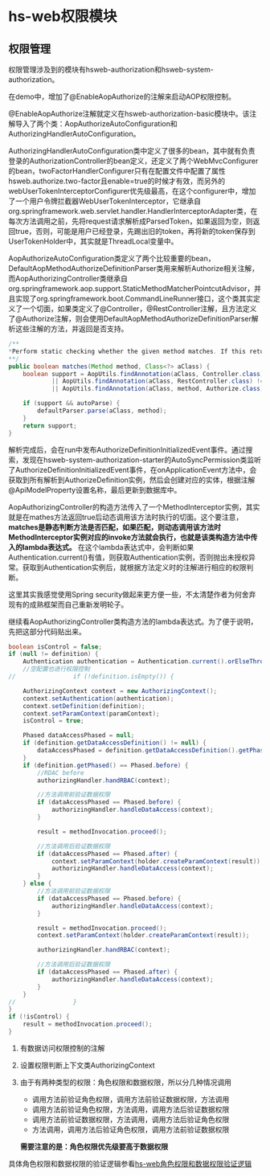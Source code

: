 # hs-web权限模块

## 权限管理

权限管理涉及到的模块有hsweb-authorization和hsweb-system-authorization。

在demo中，增加了@EnableAopAuthorize的注解来启动AOP权限控制。

@EnableAopAuthorize注解就定义在hsweb-authorization-basic模块中。该注解导入了两个类：AopAuthorizeAutoConfiguration和AuthorizingHandlerAutoConfiguration。

AuthorizingHandlerAutoConfiguration类中定义了很多的bean，其中就有负责登录的AuthorizationController的bean定义，还定义了两个WebMvcConfigurer的bean，twoFactorHandlerConfigurer只有在配置文件中配置了属性hsweb.authorize.two-factor且enable=true的时候才有效，而另外的webUserTokenInterceptorConfigurer优先级最高，在这个configurer中，增加了一个用户令牌拦截器WebUserTokenInterceptor，它继承自org.springframework.web.servlet.handler.HandlerInterceptorAdapter类，在每次方法调用之前，先将request请求解析成ParsedToken，如果返回为空，则返回true，否则，可能是用户已经登录，先踢出旧的token，再将新的token保存到UserTokenHolder中，其实就是ThreadLocal变量中。

AopAuthorizeAutoConfiguration类定义了两个比较重要的bean，DefaultAopMethodAuthorizeDefinitionParser类用来解析Authorize相关注解，而AopAuthorizingController类继承自org.springframework.aop.support.StaticMethodMatcherPointcutAdvisor，并且实现了org.springframework.boot.CommandLineRunner接口，这个类其实定义了一个切面，如果类定义了@Controller，@RestController注解，且方法定义了@Authorize注解，则会使用DefaultAopMethodAuthorizeDefinitionParser解析这些注解的方法，并返回是否支持。

```java
/**
*Perform static checking whether the given method matches. If this returns false or if the isRuntime() method returns false, no runtime check (i.e. no. matches(java.lang.reflect.Method, Class, Object []) call) will be made.
**/
public boolean matches(Method method, Class<?> aClass) {
    boolean support = AopUtils.findAnnotation(aClass, Controller.class) != null
            || AopUtils.findAnnotation(aClass, RestController.class) != null
            || AopUtils.findAnnotation(aClass, method, Authorize.class) != null;

    if (support && autoParse) {
        defaultParser.parse(aClass, method);
    }
    return support;
}
```
解析完成后，会在run中发布AuthorizeDefinitionInitializedEvent事件。通过搜索，发现在hsweb-system-authorization-starter的AutoSyncPermission类监听了AuthorizeDefinitionInitializedEvent事件，在onApplicationEvent方法中，会获取到所有解析到AuthorizeDefinition实例，然后会创建对应的实体，根据注解@ApiModelProperty设置名称，最后更新到数据库中。

AopAuthorizingController的构造方法传入了一个MethodInterceptor实例，其实就是在mathes方法返回true后动态调用该方法时执行的切面。这个要注意，**matches是静态判断方法是否匹配，如果匹配，则动态调用该方法时MethodInterceptor实例对应的invoke方法就会执行，也就是该类构造方法中传入的lambda表达式。** 在这个lambda表达式中，会判断如果Authentication.current()有值，则获取Authentication实例，否则抛出未授权异常。获取到Authentication实例后，就根据方法定义时的注解进行相应的权限判断。

这里其实我感觉使用Spring security做起来更方便一些，不太清楚作者为何舍弃现有的成熟框架而自己重新发明轮子。

继续看AopAuthorizingController类构造方法的lambda表达式。为了便于说明，先把这部分代码贴出来。

```java
boolean isControl = false;
if (null != definition) {
    Authentication authentication = Authentication.current().orElseThrow(UnAuthorizedException::new);
    //空配置也进行权限控制
//                if (!definition.isEmpty()) {

    AuthorizingContext context = new AuthorizingContext();
    context.setAuthentication(authentication);
    context.setDefinition(definition);
    context.setParamContext(paramContext);
    isControl = true;

    Phased dataAccessPhased = null;
    if (definition.getDataAccessDefinition() != null) {
        dataAccessPhased = definition.getDataAccessDefinition().getPhased();
    }
    if (definition.getPhased() == Phased.before) {
        //RDAC before
        authorizingHandler.handRBAC(context);

        //方法调用前验证数据权限
        if (dataAccessPhased == Phased.before) {
            authorizingHandler.handleDataAccess(context);
        }

        result = methodInvocation.proceed();

        //方法调用后验证数据权限
        if (dataAccessPhased == Phased.after) {
            context.setParamContext(holder.createParamContext(result));
            authorizingHandler.handleDataAccess(context);
        }
    } else {
        //方法调用前验证数据权限
        if (dataAccessPhased == Phased.before) {
            authorizingHandler.handleDataAccess(context);
        }

        result = methodInvocation.proceed();
        context.setParamContext(holder.createParamContext(result));

        authorizingHandler.handRBAC(context);

        //方法调用后验证数据权限
        if (dataAccessPhased == Phased.after) {
            authorizingHandler.handleDataAccess(context);
        }
    }
//                }
}
if (!isControl) {
    result = methodInvocation.proceed();
}
```

1. 有数据访问权限控制的注解
2. 设置权限判断上下文类AuthorizingContext
3. 由于有两种类型的权限：角色权限和数据权限，所以分几种情况调用
    *  调用方法前验证角色权限，调用方法前验证数据权限，方法调用
    *  调用方法前验证角色权限，方法调用，调用方法后验证数据权限
    *  调用方法前验证数据权限，方法调用，调用方法后验证角色权限
    *  方法调用，调用方法后验证角色权限，调用方法前验证数据权限
    
    **需要注意的是：角色权限优先级要高于数据权限**
    
具体角色权限和数据权限的验证逻辑参看[hs-web角色权限和数据权限验证逻辑](hs-web-rbac-data.md)



